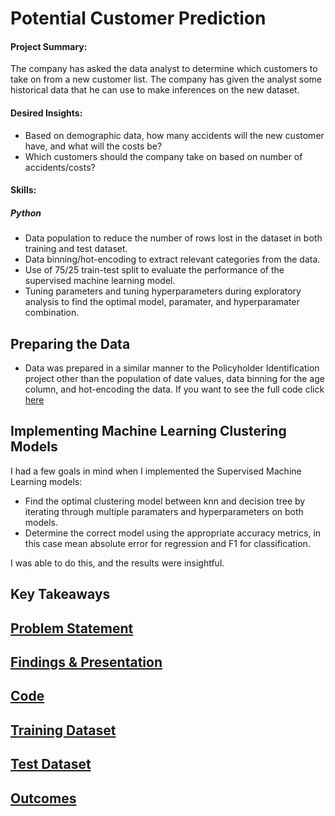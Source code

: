 # Potential Customer Prediction
#### Project Summary:
The company has asked the data analyst to determine which customers to take on from a new customer list. The company has given the analyst some historical data that he can use to make inferences on the new dataset. 
#### Desired Insights:
* Based on demographic data, how many accidents will the new customer have, and what will the costs be?
* Which customers should the company take on based on number of accidents/costs?
#### Skills:
##### Python
* Data population to reduce the number of rows lost in the dataset in both training and test dataset.
* Data binning/hot-encoding to extract relevant categories from the data.
* Use of 75/25 train-test split to evaluate the performance of the supervised machine learning model.
* Tuning parameters and tuning hyperparameters during exploratory analysis to find the optimal model, paramater, and hyperparamater combination.
## Preparing the Data
* Data was prepared in a similar manner to the Policyholder Identification project other than the population of date values, data binning for the age column, and hot-encoding the data. If you want to see the full code click [here](https://github.com/benjammin97/PotentialCustomerPrediction/blob/main/auto_prediction_supervised_learning.ipynb)
## Implementing Machine Learning Clustering Models

I had a few goals in mind when I implemented the Supervised Machine Learning models:
* Find the optimal clustering model between knn and decision tree by iterating through multiple paramaters and hyperparameters on both models.
* Determine the correct model using the appropriate accuracy metrics, in this case mean absolute error for regression and F1 for classification. 
  
I was able to do this, and the results were insightful.

## Key Takeaways



## [Problem Statement](https://github.com/benjammin97/PotentialCustomerPrediction/blob/main/MSC550%20Fall%202021%20Final%20(6).pdf)
## [Findings & Presentation](https://github.com/benjammin97/PotentialCustomerPrediction/blob/main/Classifying%20Policyholders%20with%20Supervised%20Learning.pdf)
## [Code](https://github.com/benjammin97/PotentialCustomerPrediction/blob/main/auto_prediction_supervised_learning.ipynb)
## [Training Dataset](https://github.com/benjammin97/PotentialCustomerPrediction/blob/main/auto_policies_2020.csv)
## [Test Dataset](https://github.com/benjammin97/PotentialCustomerPrediction/blob/main/auto_potential_customers_2022.csv)
## [Outcomes](https://github.com/benjammin97/PotentialCustomerPrediction/blob/main/Outcomes)
